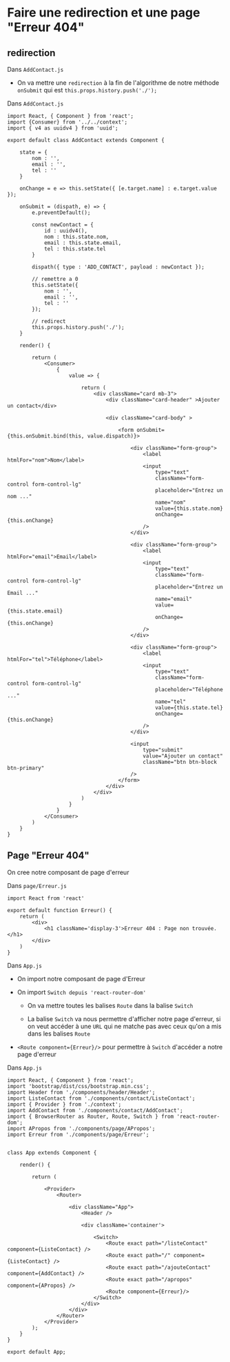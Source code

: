 # Faire une redirection et une page "Erreur 404"


## redirection

Dans `AddContact.js`

- On va mettre une `redirection` à la fin de l'algorithme de notre méthode `onSubmit` qui est `this.props.history.push('./');`

Dans `AddContact.js`

    import React, { Component } from 'react';
    import {Consumer} from '../../context';
    import { v4 as uuidv4 } from 'uuid';

    export default class AddContact extends Component {

        state = {
            nom : '',
            email : '',
            tel : ''
        }

        onChange = e => this.setState({ [e.target.name] : e.target.value });

        onSubmit = (dispath, e) => {
            e.preventDefault();
            
            const newContact = { 
                id : uuidv4(),
                nom : this.state.nom,
                email : this.state.email,
                tel : this.state.tel 
            }

            dispath({ type : 'ADD_CONTACT', payload : newContact });

            // remettre a 0
            this.setState({
                nom : '',
                email : '',
                tel : ''
            });

            // redirect
            this.props.history.push('./');
        }

        render() {

            return (
                <Consumer>
                    {
                        value => {

                            return (
                                <div className="card mb-3">
                                    <div className="card-header" >Ajouter un contact</div>
                    
                                    <div className="card-body" >
                    
                                        <form onSubmit={this.onSubmit.bind(this, value.dispatch)}>
                    
                                            <div className="form-group">
                                                <label htmlFor="nom">Nom</label>
                                                <input
                                                    type="text"
                                                    className="form-control form-control-lg"
                                                    placeholder="Entrez un nom ..."
                                                    name="nom"
                                                    value={this.state.nom}
                                                    onChange={this.onChange}
                                                />
                                            </div>
                    
                                            <div className="form-group">
                                                <label htmlFor="email">Email</label>
                                                <input
                                                    type="text"
                                                    className="form-control form-control-lg"
                                                    placeholder="Entrez un Email ..."
                                                    name="email"
                                                    value={this.state.email}
                                                    onChange={this.onChange}
                                                />
                                            </div>
                    
                                            <div className="form-group">
                                                <label htmlFor="tel">Téléphone</label>
                                                <input
                                                    type="text"
                                                    className="form-control form-control-lg"
                                                    placeholder="Téléphone ..."
                                                    name="tel"
                                                    value={this.state.tel}
                                                    onChange={this.onChange}
                                                />
                                            </div>
                    
                                            <input
                                                type="submit"
                                                value="Ajouter un contact"
                                                className="btn btn-block btn-primary"
                                            />
                                        </form>
                                    </div>
                                </div>
                            )
                        }
                    }
                </Consumer>
            )
        }
    }


## Page "Erreur 404"

On cree notre composant de page d'erreur

Dans `page/Erreur.js`

    import React from 'react'

    export default function Erreur() {
        return (
            <div>
                <h1 className='display-3'>Erreur 404 : Page non trouvée.</h1>
            </div>
        )
    }

Dans `App.js`

- On import notre composant de page d'Erreur

- On import `Switch depuis 'react-router-dom'`

    - On va mettre toutes les balises `Route` dans la balise `Switch`

    - La balise `Switch` va nous permettre d'afficher notre page d'erreur, si on veut accéder à une `URL` qui ne matche pas avec ceux qu'on a mis dans les balises `Route`

- `<Route component={Erreur}/>` pour permettre à `Switch` d'accéder a notre page d'erreur

Dans `App.js`

    import React, { Component } from 'react';
    import 'bootstrap/dist/css/bootstrap.min.css';
    import Header from './components/header/Header';
    import ListeContact from './components/contact/ListeContact';
    import { Provider } from './context';
    import AddContact from './components/contact/AddContact';
    import { BrowserRouter as Router, Route, Switch } from 'react-router-dom';
    import APropos from './components/page/APropos';
    import Erreur from './components/page/Erreur';


    class App extends Component {

        render() {

            return (

                <Provider>
                    <Router>

                        <div className="App">
                            <Header />

                            <div className='container'>

                                <Switch>
                                    <Route exact path="/listeContact" component={ListeContact} />
                                    <Route exact path="/" component={ListeContact} />
                                    <Route exact path="/ajouteContact" component={AddContact} />
                                    <Route exact path="/apropos" component={APropos} />
                                    <Route component={Erreur}/>
                                </Switch>
                            </div>
                        </div>
                    </Router>
                </Provider>
            ); 
        }
    }

    export default App;

